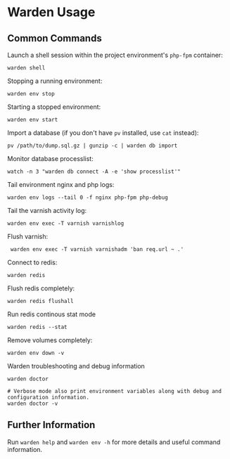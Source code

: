 # Warden Usage

## Common Commands

Launch a shell session within the project environment's `php-fpm` container:

    warden shell

Stopping a running environment:

    warden env stop

Starting a stopped environment:

    warden env start

Import a database (if you don't have `pv` installed, use `cat` instead):

    pv /path/to/dump.sql.gz | gunzip -c | warden db import

Monitor database processlist:

    watch -n 3 "warden db connect -A -e 'show processlist'"

Tail environment nginx and php logs:

    warden env logs --tail 0 -f nginx php-fpm php-debug

Tail the varnish activity log:

    warden env exec -T varnish varnishlog

Flush varnish:

     warden env exec -T varnish varnishadm 'ban req.url ~ .' 

Connect to redis:

    warden redis

Flush redis completely:

    warden redis flushall

Run redis continous stat mode

    warden redis --stat

Remove volumes completely:

    warden env down -v

Warden troubleshooting and debug information

    warden doctor

    # Verbose mode also print environment variables along with debug and configuration information.
    warden doctor -v

## Further Information

Run `warden help` and `warden env -h` for more details and useful command information.
